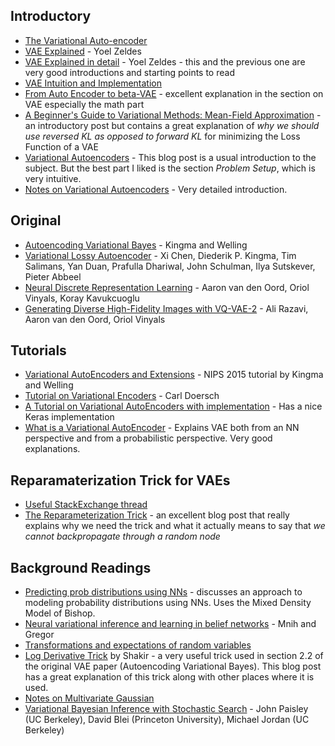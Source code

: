 ## Introductory

* [The Variational Auto-encoder](https://ermongroup.github.io/cs228-notes/extras/vae/)
* [VAE Explained](http://anotherdatum.com/vae.html) - Yoel Zeldes
* [VAE Explained in detail](http://anotherdatum.com/vae2.html) - Yoel Zeldes - this and the previous one are very good introductions and starting points to read
* [VAE Intuition and Implementation](https://wiseodd.github.io/techblog/2016/12/10/variational-autoencoder/)
* [From Auto Encoder to beta-VAE](https://lilianweng.github.io/lil-log/2018/08/12/from-autoencoder-to-beta-vae.html) - excellent explanation in the section on VAE especially the math part
* [A Beginner's Guide to Variational Methods: Mean-Field Approximation](https://blog.evjang.com/2016/08/variational-bayes.html) - an introductory post but contains a great explanation of *why we should use reversed KL as opposed to forward KL* for minimizing the Loss Function of a VAE
* [Variational Autoencoders](https://ryanloweift6266.wordpress.com/2016/02/28/variational-autoencoders/) - This blog post is a usual introduction to the subject. But the best part I liked is the section *Problem Setup*, which is very intuitive.
* [Notes on Variational Autoencoders](http://www.1-4-5.net/~dmm/ml/vae.pdf) - Very detailed introduction.

## Original

* [Autoencoding Variational Bayes](https://arxiv.org/abs/1312.6114) - Kingma and Welling
* [Variational Lossy Autoencoder](https://arxiv.org/abs/1611.02731) - Xi Chen, Diederik P. Kingma, Tim Salimans, Yan Duan, Prafulla Dhariwal, John Schulman, Ilya Sutskever, Pieter Abbeel
* [Neural Discrete Representation Learning](https://arxiv.org/abs/1711.00937) - Aaron van den Oord, Oriol Vinyals, Koray Kavukcuoglu
* [Generating Diverse High-Fidelity Images with VQ-VAE-2](https://arxiv.org/abs/1906.00446) - Ali Razavi, Aaron van den Oord, Oriol Vinyals

## Tutorials

* [Variational AutoEncoders and Extensions](http://dpkingma.com/wordpress/wp-content/uploads/2015/12/talk_nips_workshop_2015.pdf) - NIPS 2015 tutorial by Kingma and Welling
* [Tutorial on Variational Encoders](https://arxiv.org/abs/1606.05908) - Carl Doersch
* [A Tutorial on Variational AutoEncoders with implementation](https://tiao.io/post/tutorial-on-variational-autoencoders-with-a-concise-keras-implementation/) - Has a nice Keras implementation
* [What is a Variational AutoEncoder](https://jaan.io/what-is-variational-autoencoder-vae-tutorial/) - Explains VAE both from an NN perspective and from a probabilistic perspective. Very good explanations.

## Reparamaterization Trick for VAEs

* [Useful StackExchange thread](https://stats.stackexchange.com/questions/199605/how-does-the-reparameterization-trick-for-vaes-work-and-why-is-it-important)
* [The Reparameterization Trick](http://gregorygundersen.com/blog/2018/04/29/reparameterization/) - an excellent blog post that really explains why we need the trick and what it actually means to say that *we cannot backpropagate through a random node*

## Background Readings

* [Predicting prob distributions using NNs](https://engineering.taboola.com/predicting-probability-distributions/) - discusses an approach to modeling probability distributions using NNs. Uses the Mixed Density Model of Bishop.
* [Neural variational inference and learning in belief networks](https://www.cs.toronto.edu/~amnih/papers/nvil.pdf) -  Mnih and Gregor
* [Transformations and expectations of random variables](http://www.its.caltech.edu/~mshum/stats/lect2.pdf)
* [Log Derivative Trick](http://blog.shakirm.com/2015/11/machine-learning-trick-of-the-day-5-log-derivative-trick/) by Shakir - a very useful trick used in section 2.2 of the original VAE paper (Autoencoding Variational Bayes). This blog post has a great explanation of this trick along with other places where it is used.
* [Notes on Multivariate Gaussian](http://cs229.stanford.edu/section/gaussians.pdf)
* [Variational Bayesian Inference with Stochastic Search](https://arxiv.org/abs/1206.6430) - John Paisley (UC Berkeley), David Blei (Princeton University), Michael Jordan (UC Berkeley)

